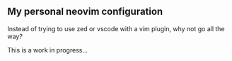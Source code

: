 ## My personal neovim configuration

Instead of trying to use zed or vscode with a vim plugin, why not go all the way?

This is a work in progress...

